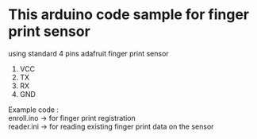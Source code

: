 <h1>This arduino code sample for finger print sensor</h1>

using standard 4 pins adafruit finger print sensor
1. VCC
2. TX
3. RX
4. GND

Example code : <br>
enroll.ino -> for finger print registration  <br>
reader.ini -> for reading existing finger print data on the sensor <br>
